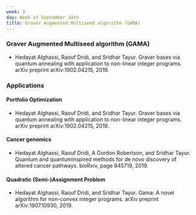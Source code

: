 ```yaml
---
week: 3
day: Week of September 14th
title: Graver Augmented Multiseed algorithm (GAMA)
---
```

### Graver Augmented Multiseed algorithm (GAMA)
- Hedayat Alghassi, Raouf Dridi, and Sridhar Tayur. Graver bases via quantum annealing with application
to non-linear integer programs. arXiv preprint arXiv:1902.04215, 2019.

### Applications

#### Portfolio Optimization
- Hedayat Alghassi, Raouf Dridi, and Sridhar Tayur. Graver bases via quantum annealing with application
to non-linear integer programs. arXiv preprint arXiv:1902.04215, 2019.

#### Cancer genomics
- Hedayat Alghassi, Raouf Dridi, A Gordon Robertson, and Sridhar Tayur. Quantum and quantuminspired
methods for de novo discovery of altered cancer pathways. bioRxiv, page 845719, 2019.

#### Quadratic (Semi-)Assignment Problem
- Hedayat Alghassi, Raouf Dridi, and Sridhar Tayur. Gama: A novel algorithm for non-convex integer
programs. arXiv preprint arXiv:1907.10930, 2019.
